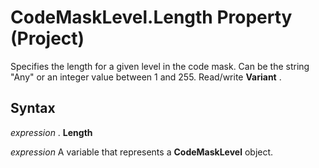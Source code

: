 
# CodeMaskLevel.Length Property (Project)

Specifies the length for a given level in the code mask. Can be the string "Any" or an integer value between 1 and 255. Read/write  **Variant** .


## Syntax

 _expression_ . **Length**

 _expression_ A variable that represents a **CodeMaskLevel** object.


